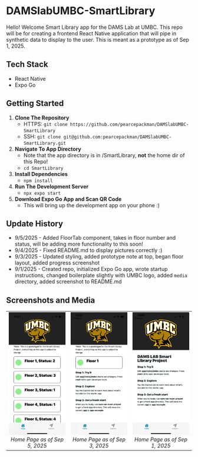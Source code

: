 # DAMSlabUMBC-SmartLibrary
Hello! Welcome Smart Library app for the DAMS Lab at UMBC. This repo will be for creating a frontend React Native application that will pipe in synthetic data to display to the user. This is meant as a prototype as of Sep 1, 2025.

## Tech Stack
- React Native
- Expo Go

## Getting Started
1. **Clone The Repository**
    - HTTPS: `git clone https://github.com/pearcepackman/DAMSlabUMBC-SmartLibrary`
    - SSH: `git clone git@github.com:pearcepackman/DAMSlabUMBC-SmartLibrary.git`
2. **Navigate To App Directory**
    - Note that the app directory is in /SmartLibrary, **not** the home dir of this Repo!
    - `cd SmartLibrary`
2. **Install Dependencies**
    - `npm install`
3. **Run The Development Server**
    - `npx expo start`
4. **Download Expo Go App and Scan QR Code**
    - This will bring up the development app on your phone :)

## Update History
- 9/5/2025 - Added FloorTab component, takes in floor number and status, will be adding more functionality to this soon!
- 9/4/2025 - Fixed README.md to display pictures correctly :)
- 9/3/2025 - Updated styling, added prototype note at top, began floor layout, added progress screenshot
- 9/1/2025 - Created repo, initialized Expo Go app, wrote startup instructions, changed boilerplate slightly with UMBC logo, added `media` directory, added screenshot to README.md

## Screenshots and Media
<p align="center">
  <table>
    <tr>
    <td align="center">
        <img src="media/9.5.2025.PNG" width="200"/><br/>
        <em>Home Page as of Sep 5, 2025</em>
      </td>
      <td align="center">
        <img src="media/9.3.2025.PNG" width="200"/><br/>
        <em>Home Page as of Sep 3, 2025</em>
      </td>
      <td align="center">
        <img src="media/9.1.2025.jpg" width="200"/><br/>
        <em>Home Page as of Sep 1, 2025</em>
      </td>
    </tr>
  </table>
</p>


